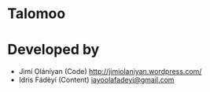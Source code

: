 # Talomoo
# Developed by
* Jìmí Ọláníyan (Code) http://jimiolaniyan.wordpress.com/ 
* Idris Fádèyí (Content) iayoolafadeyi@gmail.com 
